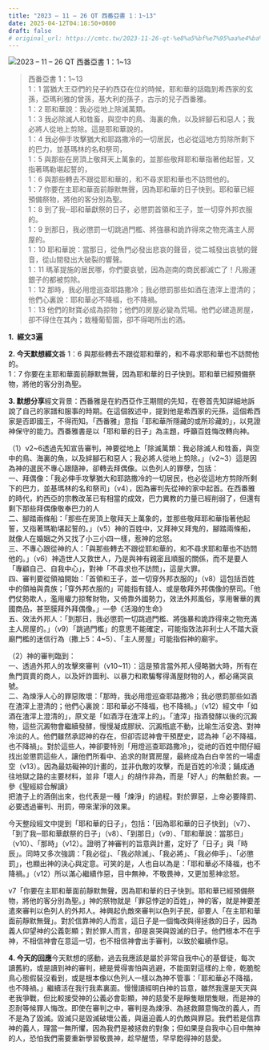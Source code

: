 ```yaml
---
title: "2023 – 11 – 26 QT 西番亞書 1：1~13"
date: 2025-04-12T04:18:50+0800
draft: false
# original_url: https://cmtc.tw/2023-11-26-qt-%e8%a5%bf%e7%95%aa%e4%ba%9e%e6%9b%b8-1%ef%bc%9a113
---
```


![2023 – 11 – 26 QT  西番亞書 1：1\~13](/images/qt.jpg  "2023 – 11 – 26 QT  西番亞書 1：1\~13")

> 西番亞書 1：1\~13  
> 1：1 當猶大王亞們的兒子約西亞在位的時候，耶和華的話臨到希西家的玄孫，亞瑪利雅的曾孫，基大利的孫子，古示的兒子西番雅。  
> 1：2 耶和華說：我必從地上除滅萬類。  
> 1：3 我必除滅人和牲畜，與空中的鳥、海裏的魚，以及絆腳石和惡人；我必將人從地上剪除。這是耶和華說的。  
> 1：4 我必伸手攻擊猶大和耶路撒冷的一切居民，也必從這地方剪除所剩下的巴力，並基瑪林的名和祭司，  
> 1：5 與那些在房頂上敬拜天上萬象的，並那些敬拜耶和華指著他起誓，又指著瑪勒堪起誓的，  
> 1：6 與那些轉去不跟從耶和華的，和不尋求耶和華也不訪問他的。  
> 1：7 你要在主耶和華面前靜默無聲，因為耶和華的日子快到。耶和華已經預備祭物，將他的客分別為聖。  
> 1：8 到了我─耶和華獻祭的日子，必懲罰首領和王子，並一切穿外邦衣服的。  
> 1：9 到那日，我必懲罰一切跳過門檻、將強暴和詭詐得來之物充滿主人房屋的。  
> 1：10 耶和華說：當那日，從魚門必發出悲哀的聲音，從二城發出哀號的聲音，從山間發出大破裂的響聲。  
> 1：11 瑪革提施的居民哪，你們要哀號，因為迦南的商民都滅亡了！凡搬運銀子的都被剪除。  
> 1：12 那時，我必用燈巡查耶路撒冷；我必懲罰那些如酒在渣滓上澄清的；他們心裏說：耶和華必不降福，也不降禍。  
> 1：13 他們的財寶必成為掠物；他們的房屋必變為荒場。他們必建造房屋，卻不得住在其內；栽種葡萄園，卻不得喝所出的酒。

**1.  經文3遍**

**2. 今天默想經文**番 1：6 與那些轉去不跟從耶和華的，和不尋求耶和華也不訪問他的。  
1：7 你要在主耶和華面前靜默無聲，因為耶和華的日子快到。耶和華已經預備祭物，將他的客分別為聖。

**3. 默想分享**經文背景：西番雅是在約西亞作王期間的先知，在卷首先知詳細地訴說了自己的家譜和服事的時期。在這個敘述中，提到他是希西家的元孫，這個希西家是否即國王，不得而知。「西番雅」意指「耶和華所隱藏的或所珍藏的」，以見證神保守的能力。西番雅書是以「耶和華的日子」為主題，呼籲百姓悔改轉向神。

（1）v2\~6透過先知宣告審判，神要從地上「除滅萬類：我必除滅人和牲畜，與空中的鳥、海裏的魚，以及絆腳石和惡人；我必將人從地上剪除。」（v2\~3）這是因為神的選民不專心跟隨神，卻轉去拜偶像。以色列人的罪孽，包括：  
一、拜偶像：「我必伸手攻擊猶大和耶路撒冷的一切居民，也必從這地方剪除所剩下的巴力，並基瑪林的名和祭司」（v4），因為審判先從神的家中起首。在西番雅的時代，約西亞的宗教改革已有相當的成效，巴力異教的力量已經削弱了，但還有剩下那些拜偶像敬奉巴力的人  
二、腳踏兩條船：「那些在房頂上敬拜天上萬象的，並那些敬拜耶和華指著他起誓，又指著瑪勒堪起誓的。」（v5）神的百姓中，又拜神又拜鬼的，腳踏兩條船，就像人在婚姻之外又找了小三小四一樣，惹神的忿怒。  
三、不專心跟從神的人：「與那些轉去不跟從耶和華的，和不尋求耶和華也不訪問他的。」（v6）神造世人又救世人，乃是與神有親密且順服的關係，而不是要人「專顧自己、自我中心」，對神「不尋求也不訪問」，這是大罪。  
四、審判要從領袖開始：「首領和王子，並一切穿外邦衣服的」（v8）這包括百姓中的領袖與貴族；「穿外邦衣服的」可能指有錢人、或是敬拜外邦偶像的祭司。「他們仗勢欺人，濫用權力掠奪財物，又倚靠外國勢力，效法外邦風俗，享用奢華的異國商品，甚至膜拜外拜偶像。」—參《活潑的生命》  
五、效法外邦人：「到那日，我必懲罰一切跳過門檻、將強暴和詭詐得來之物充滿主人房屋的。」（v9）「跳過門檻」的意思不能確定，可能指效法非利士人不踏大袞廟門檻的迷信行為（撒上5：4\~5）、「主人房屋」可能指假神的廟宇。

（2）神的審判臨到：  
一、透過外邦人的攻擊來審判（v10\~11）：這是預言當外邦人侵略猶大時，所有在魚門買賣的商人，以及奸詐圖利、以暴力和欺騙奪得滿屋財物的人，都必痛哭哀號。  
二、為煉淨人心的罪惡敗壞：「那時，我必用燈巡查耶路撒冷；我必懲罰那些如酒在渣滓上澄清的；他們心裏說：耶和華必不降福，也不降禍。」（v12）經文中「如酒在渣滓上澄清的」，原文是「如酒浮在渣滓上的」。「渣滓」指酒發酵以後的沉澱物，這些沉澱物會繼續發酵，慢慢凝成膠狀、沉澱瓶底不動，比喻生活安逸、對神冷淡的人。他們雖然承認神的存在，但卻否認神會干預歷史，認為神「必不降福，也不降禍」。對於這些人，神卻要特別「用燈巡查耶路撒冷」，從祂的百姓中間仔細找出並懲罰這些人，讓他們所看中、追求的財寶房屋，最終成為白白辛苦的一場虛空（v13）。因為最妨礙神的計畫的，並非仇敵的攻擊，而是百姓的冷漠；鋪成通往地獄之路的主要材料，並非「壞人」的胡作非為，而是「好人」的無動於衷。—參《聖經綜合解讀》  
把渣子上的酒倒出來，也代表是一種「煉淨」的過程。對於罪惡，上帝必要降罰、必要透過審判、刑罰，帶來潔淨的效果。

今天整段經文中提到「耶和華的日子」，包括：「因為耶和華的日子快到」（v7）、「到了我─耶和華獻祭的日子」（v8）、「到那日」（v9）、「耶和華說：當那日」（v10）、「那時」（v12）。證明了神審判的旨意與計畫，定好了「日子」與「時辰」。同時又多次強調：「我必從」、「我必除滅」、「我必將」、「我必伸手」、「必懲罰」，也顯出神的決心與定意。可笑的是，人也自以為是：「耶和華必不降福，也不降禍。」（v12）所以滿心繼續作惡，目中無神，不敬畏神，又更加惹神忿怒。

v7「你要在主耶和華面前靜默無聲，因為耶和華的日子快到。耶和華已經預備祭物，將他的客分別為聖。」神的祭物就是「罪惡悖逆的百姓」，神的客，就是神要差遣來審判以色列人的外邦人。神興起仇敵來審判以色列子民，卻要人「在主耶和華面前靜默無聲」。對於信靠神的人而言，這日子是一個悔改與得拯救的日子，因為義人仰望神的公義彰顯；對於罪人而言，卻是哀哭與毀滅的日子。他們根本不在乎神，不相信神會在意這一切，也不相信神會出手審判，以致於繼續作惡。

**4. 今天的回應**今天默想的感動，過去我應該是屬於非常自我中心的基督徒，每次讀舊約，或是讀到神的審判，總是覺得害怕與逃避，不能面對這樣的上帝，乾脆鴕鳥心態假裝沒看到，或是根本像以色列人一樣以為神不管事：「耶和華必不降福，也不降禍。」繼續活在我行我素裏面。慢慢讀經明白神的旨意，雖然我還是天天與老我爭戰，但比較接受神的公義必會彰顯，神的慈愛不是睜隻眼閉隻眼，而是神的忍耐等候罪人悔改。即使在審判之中，審判是為煉淨、為拯救願意悔改的義人，而不是為了毀滅。毀滅只是毀滅破壞公義，與逼迫義人的仇敵與罪惡。我們若是信靠神的義人，理當一無所懼，因為我們是被拯救的對象；但如果是自我中心目中無神的人，恐怕我們需要重新學習敬畏神，趁早醒悟，早早飽得神的慈愛。